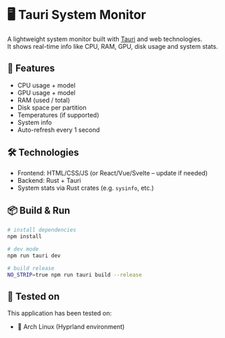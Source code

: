 # 🖥️ Tauri System Monitor

A lightweight system monitor built with [Tauri](https://tauri.app/) and web technologies.  
It shows real-time info like CPU, RAM, GPU, disk usage and system stats.

## 🚀 Features

- CPU usage + model
- GPU usage + model
- RAM (used / total)
- Disk space per partition
- Temperatures (if supported)
- System info
- Auto-refresh every 1 second

## 🛠️ Technologies

- Frontend: HTML/CSS/JS (or React/Vue/Svelte – update if needed)
- Backend: Rust + Tauri
- System stats via Rust crates (e.g. `sysinfo`, etc.)

## 📦 Build & Run

```bash
# install dependencies
npm install

# dev mode
npm run tauri dev

# build release
NO_STRIP=true npm run tauri build --release
```

## 🧪 Tested on
This application has been tested on:
- 🐧 Arch Linux (Hyprland environment)
